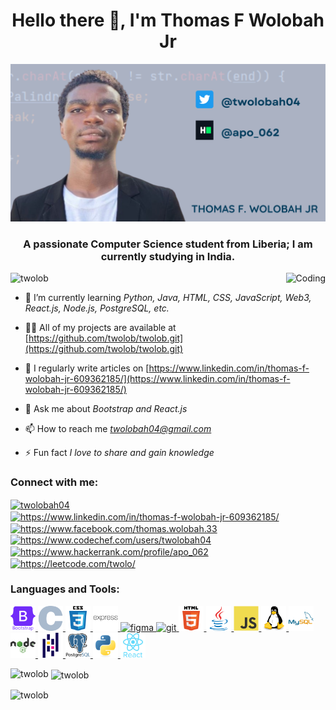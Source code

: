 <h1 align="center">Hello there 👋, I'm Thomas F Wolobah Jr</h1>
<img src="https://github.com/twolob/twolob/blob/master/Profile-Banner.png" style="max-width: 100%;">
<h3 align="center">A passionate Computer Science student from Liberia; I am currently studying in India.</h3>
<img align="right" alt="Coding" src="https://media2.giphy.com/media/qgQUggAC3Pfv687qPC/giphy.gif?cid=ecf05e47blqt1vi9bvtnx9m9w2hiiukq9lc4gxfk2ejrhtew&ep=v1_gifs_search&rid=giphy.gif&ct=g" style="max-width: 100%; display: inline-block;" data-target="animated-image.originalImage">

<p align="left"> <img src="https://komarev.com/ghpvc/?username=twolob&label=Profile%20views&color=0e75b6&style=flat" alt="twolob" /> </p>

- 🌱 I’m currently learning *Python, Java, HTML, CSS, JavaScript, Web3, React.js, Node.js, PostgreSQL, etc.*

- 👨‍💻 All of my projects are available at [https://github.com/twolob/twolob.git](https://github.com/twolob/twolob.git)

- 📝 I regularly write articles on [https://www.linkedin.com/in/thomas-f-wolobah-jr-609362185/](https://www.linkedin.com/in/thomas-f-wolobah-jr-609362185/)

- 💬 Ask me about *Bootstrap and React.js*

- 📫 How to reach me *twolobah04@gmail.com*

- ⚡ Fun fact *I love to share and gain knowledge*

<h3 align="left">Connect with me:</h3>
<p align="left">
<a href="https://twitter.com/twolobah04" target="blank"><img align="center" src="https://raw.githubusercontent.com/rahuldkjain/github-profile-readme-generator/master/src/images/icons/Social/twitter.svg" alt="twolobah04" height="30" width="40" /></a>
<a href="https://www.linkedin.com/in/thomas-f-wolobah-jr-609362185/" target="blank"><img align="center" src="https://raw.githubusercontent.com/rahuldkjain/github-profile-readme-generator/master/src/images/icons/Social/linked-in-alt.svg" alt="https://www.linkedin.com/in/thomas-f-wolobah-jr-609362185/" height="30" width="40" /></a>
<a href="https://www.facebook.com/thomas.wolobah.33" target="blank"><img align="center" src="https://raw.githubusercontent.com/rahuldkjain/github-profile-readme-generator/master/src/images/icons/Social/facebook.svg" alt="https://www.facebook.com/thomas.wolobah.33" height="30" width="40" /></a>
<a href="https://www.codechef.com/users/twolobah04" target="blank"><img align="center" src="https://cdn.jsdelivr.net/npm/simple-icons@3.1.0/icons/codechef.svg" alt="https://www.codechef.com/users/twolobah04" height="30" width="40" /></a>
<a href="https://www.hackerrank.com/profile/apo_062" target="blank"><img align="center" src="https://raw.githubusercontent.com/rahuldkjain/github-profile-readme-generator/master/src/images/icons/Social/hackerrank.svg" alt="https://www.hackerrank.com/profile/apo_062" height="30" width="40" /></a>
<a href="https://leetcode.com/twolo/" target="blank"><img align="center" src="https://raw.githubusercontent.com/rahuldkjain/github-profile-readme-generator/master/src/images/icons/Social/leet-code.svg" alt="https://leetcode.com/twolo/" height="30" width="40" /></a>
</p>

<h3 align="left">Languages and Tools:</h3>
<p align="left"> <a href="https://getbootstrap.com" target="_blank" rel="noreferrer"> <img src="https://raw.githubusercontent.com/devicons/devicon/master/icons/bootstrap/bootstrap-plain-wordmark.svg" alt="bootstrap" width="40" height="40"/> </a> <a href="https://www.cprogramming.com/" target="_blank" rel="noreferrer"> <img src="https://raw.githubusercontent.com/devicons/devicon/master/icons/c/c-original.svg" alt="c" width="40" height="40"/> </a> <a href="https://www.w3schools.com/css/" target="_blank" rel="noreferrer"> <img src="https://raw.githubusercontent.com/devicons/devicon/master/icons/css3/css3-original-wordmark.svg" alt="css3" width="40" height="40"/> </a> <a href="https://expressjs.com" target="_blank" rel="noreferrer"> <img src="https://raw.githubusercontent.com/devicons/devicon/master/icons/express/express-original-wordmark.svg" alt="express" width="40" height="40"/> </a> <a href="https://www.figma.com/" target="_blank" rel="noreferrer"> <img src="https://www.vectorlogo.zone/logos/figma/figma-icon.svg" alt="figma" width="40" height="40"/> </a> <a href="https://git-scm.com/" target="_blank" rel="noreferrer"> <img src="https://www.vectorlogo.zone/logos/git-scm/git-scm-icon.svg" alt="git" width="40" height="40"/> </a> <a href="https://www.w3.org/html/" target="_blank" rel="noreferrer"> <img src="https://raw.githubusercontent.com/devicons/devicon/master/icons/html5/html5-original-wordmark.svg" alt="html5" width="40" height="40"/> </a> <a href="https://www.java.com" target="_blank" rel="noreferrer"> <img src="https://raw.githubusercontent.com/devicons/devicon/master/icons/java/java-original.svg" alt="java" width="40" height="40"/> </a> <a href="https://developer.mozilla.org/en-US/docs/Web/JavaScript" target="_blank" rel="noreferrer"> <img src="https://raw.githubusercontent.com/devicons/devicon/master/icons/javascript/javascript-original.svg" alt="javascript" width="40" height="40"/> </a> <a href="https://www.linux.org/" target="_blank" rel="noreferrer"> <img src="https://raw.githubusercontent.com/devicons/devicon/master/icons/linux/linux-original.svg" alt="linux" width="40" height="40"/> </a> <a href="https://www.mysql.com/" target="_blank" rel="noreferrer"> <img src="https://raw.githubusercontent.com/devicons/devicon/master/icons/mysql/mysql-original-wordmark.svg" alt="mysql" width="40" height="40"/> </a> <a href="https://nodejs.org" target="_blank" rel="noreferrer"> <img src="https://raw.githubusercontent.com/devicons/devicon/master/icons/nodejs/nodejs-original-wordmark.svg" alt="nodejs" width="40" height="40"/> </a> <a href="https://pandas.pydata.org/" target="_blank" rel="noreferrer"> <img src="https://raw.githubusercontent.com/devicons/devicon/2ae2a900d2f041da66e950e4d48052658d850630/icons/pandas/pandas-original.svg" alt="pandas" width="40" height="40"/> </a> <a href="https://www.postgresql.org" target="_blank" rel="noreferrer"> <img src="https://raw.githubusercontent.com/devicons/devicon/master/icons/postgresql/postgresql-original-wordmark.svg" alt="postgresql" width="40" height="40"/> </a> <a href="https://www.python.org" target="_blank" rel="noreferrer"> <img src="https://raw.githubusercontent.com/devicons/devicon/master/icons/python/python-original.svg" alt="python" width="40" height="40"/> </a> <a href="https://reactjs.org/" target="_blank" rel="noreferrer"> <img src="https://raw.githubusercontent.com/devicons/devicon/master/icons/react/react-original-wordmark.svg" alt="react" width="40" height="40"/> </a> </p>

<p><img align="left" src="https://github-readme-stats.vercel.app/api/top-langs?username=twolob&show_icons=true&locale=en&layout=compact" alt="twolob" /></p>

<p>&nbsp;<img align="center" src="https://github-readme-stats.vercel.app/api?username=twolob&show_icons=true&locale=en" alt="twolob" /></p>

<p><img align="center" src="https://github-readme-streak-stats.herokuapp.com/?user=twolob&" alt="twolob" /></p>
